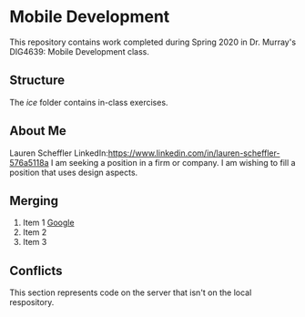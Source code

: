 # Mobile Development
This repository contains work completed during Spring 2020 in Dr. Murray's DIG4639: Mobile Development class.

## Structure
The *ice* folder contains in-class exercises. 

## About Me
Lauren Scheffler 
LinkedIn:https://www.linkedin.com/in/lauren-scheffler-576a5118a
I am seeking a position in a firm or company. I am wishing to fill a position that uses design aspects. 

## Merging
1. Item 1 [Google](https://google.com)
1. Item 2
1. Item 3

## Conflicts

This section represents code on the server that isn't on the local respository.
